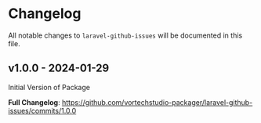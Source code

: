 # Changelog

All notable changes to `laravel-github-issues` will be documented in this file.

## v1.0.0 - 2024-01-29

Initial Version of Package

**Full Changelog**: https://github.com/vortechstudio-packager/laravel-github-issues/commits/1.0.0

